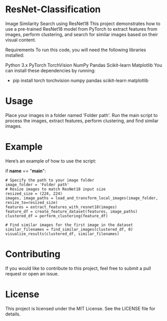 # ResNet-Classification
Image Similarity Search using ResNet18
This project demonstrates how to use a pre-trained ResNet18 model from PyTorch to extract features from images, perform clustering, and search for similar images based on their visual content.

Requirements
To run this code, you will need the following libraries installed:

Python 3.x
PyTorch
TorchVision
NumPy
Pandas
Scikit-learn
Matplotlib
You can install these dependencies by running:


- pip install torch torchvision numpy pandas scikit-learn matplotlib

# Usage
Place your images in a folder named 'Folder path'.
Run the main script to process the images, extract features, perform clustering, and find similar images.

# Example
Here’s an example of how to use the script:


if __name__ == "__main__":
   
    # Specify the path to your image folder
    image_folder = 'Folder path' 
    # Resize images to match ResNet18 input size
    resized_size = (224, 224) 
    images, image_paths = load_and_transform_local_images(image_folder, resize_to=resized_size)
    features = extract_features_with_resnet18(images)
    feature_df = create_feature_dataset(features, image_paths)
    clustered_df = perform_clustering(feature_df)

    # Find similar images for the first image in the dataset
    similar_filenames = find_similar_images(clustered_df, 0)
    visualize_results(clustered_df, similar_filenames)

# Contributing
If you would like to contribute to this project, feel free to submit a pull request or open an issue.

# License
This project is licensed under the MIT License. See the LICENSE file for details.
